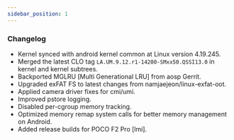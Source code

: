 ```yaml
---
sidebar_position: 1
---
```


### Changelog
- Kernel synced with android kernel common at Linux version 4.19.245.
- Merged the latest CLO tag `LA.UM.9.12.r1-14200-SMxx50.QSSI13.0` in kernel and kernel subtrees.
- Backported MGLRU [Multi Generational LRU] from aosp Gerrit.
- Upgraded exFAT FS to latest changes from namjaejeon/linux-exfat-oot.
- Applied camera driver fixes for cmi/umi.
- Improved pstore logging.
- Disabled per-cgroup memory tracking.
- Optimized memory remap system calls for better memory management on Android.
- Added release builds for POCO F2 Pro [lmi].